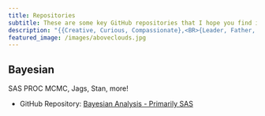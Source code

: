 ```yaml
---
title: Repositories
subtitle: These are some key GitHub repositories that I hope you find interesting
description: "{{Creative, Curious, Compassionate},<BR>{Leader, Father, Believer},<BR>{Coder, Data Gentleman, Swell Bayesian}}"
featured_image: /images/aboveclouds.jpg
---
```


## Bayesian
SAS PROC MCMC, Jags, Stan, more!
* GitHub Repository: [Bayesian Analysis - Primarily SAS](https://github.com/statmike/Bayesian-Analysis--Primarily-SAS-)
